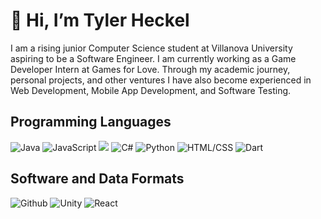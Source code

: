 # 👋 Hi, I’m Tyler Heckel

I am a rising junior Computer Science student at Villanova University aspiring to be a Software Engineer. I am currently working as a Game Developer Intern at Games for Love. Through my academic journey, personal projects, and other ventures I have also become experienced in Web Development, Mobile App Development, and Software Testing.

## Programming Languages
![Java](https://img.shields.io/badge/Java-CD5C5C?style=for-the-badge&logo=java&logoColor=white)
![JavaScript](https://img.shields.io/badge/JavaScript-F7DF1E?style=for-the-badge&logo=javascript&logoColor=black)
![](https://img.shields.io/badge/C-00599C?style=for-the-badge&logo=c&logoColor=white)
![C#](https://img.shields.io/badge/C%23-4B0082?style=for-the-badge&logo=c-sharp&logoColor=white)
![Python](https://img.shields.io/badge/Python-3776AB?style=for-the-badge&logo=python&logoColor=white)
![HTML/CSS](https://img.shields.io/badge/HTML%2FCSS-CD5C5C?style=for-the-badge&logo=html5&logoColor=white)
![Dart](https://img.shields.io/badge/Dart-00BFFF?style=for-the-badge&logo=dart&logoColor=white)


## Software and Data Formats
![Github](https://img.shields.io/badge/Github-181717?style=for-the-badge&logo=github&logoColor=white)
![Unity](https://img.shields.io/badge/Unity-000000?style=for-the-badge&logo=unity&logoColor=white)
![React](https://img.shields.io/badge/React-61DAFB?style=for-the-badge&logo=react&logoColor=white)


<!---
tylerheckel2/tylerheckel2 is a ✨ special ✨ repository because its `README.md` (this file) appears on your GitHub profile.
You can click the Preview link to take a look at your changes.
--->
